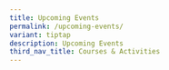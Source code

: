 ```yaml
---
title: Upcoming Events
permalink: /upcoming-events/
variant: tiptap
description: Upcoming Events
third_nav_title: Courses & Activities
---
```

